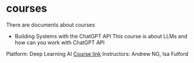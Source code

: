 # courses
There are documents about courses


* Building Systems with the ChatGPT API
This course is about LLMs and how can you work with ChatGPT API

Platform: Deep Learning AI
[Course link](https://learn.deeplearning.ai/chatgpt-building-system)
Instructors: Andrew NG, Isa Fulford
